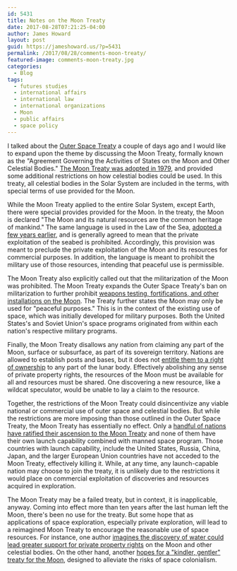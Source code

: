 ```yaml
---
id: 5431
title: Notes on the Moon Treaty
date: 2017-08-28T07:21:25-04:00
author: James Howard
layout: post
guid: https://jameshoward.us/?p=5431
permalink: /2017/08/28/comments-moon-treaty/
featured-image: comments-moon-treaty.jpg
categories:
  - Blog
tags:
  - futures studies
  - international affairs
  - international law
  - international organizations
  - Moon
  - public affairs
  - space policy
---
```

I talked about the [Outer Space
Treaty](/2017/08/18/note-outer-space-treaty/) a couple of days ago
and I would like to expand upon the theme by discussing the Moon
Treaty, formally known as the "Agreement Governing the Activities
of States on the Moon and Other Celestial Bodies."  [The Moon Treaty
was adopted in
1979](https://academic.oup.com/clp/article-abstract/33/1/213/375978), and
provided some additional restrictions on how celestial bodies could
be used.  In this treaty, all celestial bodies in the Solar System
are included in the terms, with special terms of use provided for
the Moon.

While the Moon Treaty applied to the entire Solar System, except
Earth, there were special provides provided for the Moon.  In the
treaty, the Moon is declared "The Moon and its natural resources
are the common heritage of mankind."  The same language is used in
the Law of the Sea, [adopted a few years
earlier](http://www.jstor.org/stable/40706663), and is generally
agreed to mean that the private exploitation of the seabed is
prohibited.  Accordingly, this provision was meant to preclude the
private exploitation of the Moon and its resources for commercial
purposes.  In addition, the language is meant to prohibit the
military use of those resources, intending that peaceful use is
permissible.

The Moon Treaty also explicitly called out that the militarization
of the Moon was prohibited.  The Moon Treaty expands the Outer Space
Treaty's ban on militarization to further prohibit [weapons testing,
fortifications, and other installations on the
Moon](http://journals.sagepub.com/doi/abs/10.1177/002234338302000406).  The
Treaty further states the Moon may only be used for "peaceful
purposes."  This is in the context of the existing use of space,
which was initially developed for military purposes.  Both the
United States's and Soviet Union's space programs originated from
within each nation's respective military programs.

Finally, the Moon Treaty disallows any nation from claiming any
part of the Moon, surface or subsurface, as part of its sovereign
territory.  Nations are allowed to establish posts and bases, but
it does not [entitle them to a right of
ownership](http://heinonline.org/HOL/Page?handle=hein.journals/mistjintl3&div=29&g_sent=1&collection=journals)
to any part of the lunar body.  Effectively abolishing any sense
of private property rights, the resources of the Moon must be
available for all and resources must be shared.  One discovering a
new resource, like a wildcat speculator, would be unable to lay a
claim to the resource.

Together, the restrictions of the Moon Treaty could disincentivize
any viable national or commercial use of outer space and celestial
bodies.  But while the restrictions are more imposing than those
outlined in the Outer Space Treaty, the Moon Treaty has essentially
no effect.  Only a [handful of nations have ratified their ascension
to the Moon Treaty](http://www.thespacereview.com/article/1954/1)
and none of them have their own launch capability combined with
manned space program.  Those countries with launch capability,
include the United States, Russia, China, Japan, and the larger
European Union countries have not acceded to the Moon Treaty,
effectively killing it.  While, at any time, any launch-capable
nation may choose to join the treaty, it is unlikely due to the
restrictions it would place on commercial exploitation of discoveries
and resources acquired in exploration.

The Moon Treaty may be a failed treaty, but in context, it is
inapplicable, anyway.  Coming into effect more than ten years after
the last human left the Moon, there's been no use for the treaty.
But some hope that as applications of space exploration, especially
private exploration, will lead to a reimagined Moon Treaty to
encourage the reasonable use of space resources.  For instance, one
author [imagines the discovery of water could lead greater support
for private property
rights](http://heinonline.org/HOL/Page?handle=hein.journals/gintenlr11&div=29&id=&page=&collection=journals)
on the Moon and other celestial bodies.  On the other hand, another
[hopes for a "kindler, gentler" treaty for the
Moon](http://heinonline.org/HOL/Page?handle=hein.journals/jnatrenvl8&div=21&id=&page=&collection=journals),
designed to alleviate the risks of space colonialism.
